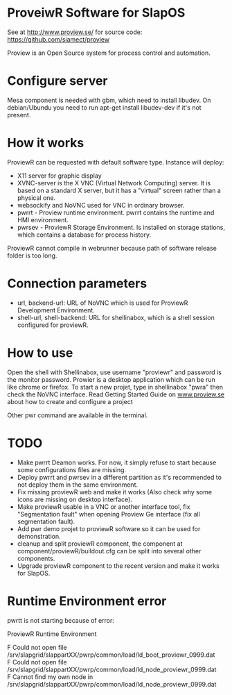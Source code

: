ProveiwR Software for SlapOS
============================

See at http://www.proview.se/ for source code: https://github.com/siamect/proview

Proview is an Open Source system for process control and automation.

Configure server
================

Mesa component is needed with gbm, which need to install libudev.
On debian/Ubundu you need to run apt-get install libudev-dev if it's not present.


How it works
============

ProviewR can be requested with default software type. Instance will deploy:

- X11 server for graphic display
- XVNC-server is the X VNC (Virtual Network Computing) server. It is based on a standard X server, but it has a "virtual" screen rather than a physical one.
- websockify and NoVNC used for VNC in ordinary browser.
- pwrrt - Proview runtime environment. pwrrt contains the runtime and HMI environment.
- pwrsev - ProviewR Storage Environment. Is installed on storage stations, which contains a database for process history.


ProviewR cannot compile in webrunner because path of software release folder is too long.

Connection parameters
=====================

- url, backend-url: URL of NoVNC which is used for ProviewR Development Environment.
- shell-url, shell-backend: URL for shellinabox, which is a shell session configured for proviewR.

How to use
==========

Open the shell with Shellinabox, use username "proviewr" and password is the monitor password.
Prowier is a desktop application which can be run like chrome or firefox. To start a new projet, type in shellinabox "pwra" then check the NoVNC interface.
Read Getting Started Guide on www.proview.se about how to create and configure a project

Other pwr command are available in the terminal.


TODO
====

 - Make pwrrt Deamon works. For now, it simply refuse to start because some configurations files are missing.
 - Deploy pwrrt and pwrsev in a different partition as it's recommended to not deploy them in the same environment.
 - Fix missing proviewR web and make it works (Also check why some icons are missing on desktop interface).
 - Make proviewR usable in a VNC or another interface tool, fix "Segmentation fault" when opening Proview Ge interface (fix all segmentation fault).
 - Add pwr demo projet to proviewR software so it can be used for demonstration.
 - cleanup and split proviewR component, the component at component/proviewR/buildout.cfg can be split into several other components. 
 - Upgrade proviewR component to the recent version and make it works for SlapOS.


Runtime Environment error
=========================

pwrtt is not starting because of error:

   ProviewR Runtime Environment                                                                                                                          
                                                                                                                                                         
F Could not open file /srv/slapgrid/slappartXX/pwrp/common/load/ld_boot_proviewr_0999.dat                                                                 
F Could not open file /srv/slapgrid/slappartXX/pwrp/common/load/ld_node_proviewr_0999.dat                                                                 
F Cannot find my own node in /srv/slapgrid/slappartXX/pwrp/common/load/ld_node_proviewr_0999.dat 

